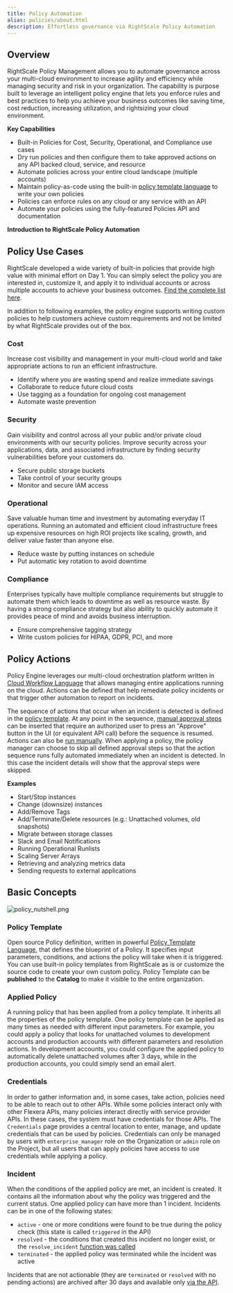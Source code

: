 ```yaml
---
title: Policy Automation
alias: policies/about.html
description: Effortless governance via RightScale Policy Automation
---
```


## Overview

RightScale Policy Management allows you to automate governance across your multi-cloud environment to increase agility and efficiency while managing security and risk in your organization. The capability is purpose built to leverage an intelligent policy engine that lets you enforce rules and best practices to help you achieve your business outcomes like saving time, cost reduction, increasing utilization, and rightsizing your cloud environment.

**Key Capabilities**

* Built-in Policies for Cost, Security, Operational, and Compliance use cases
* Dry run policies and then configure them to take approved actions on any API backed cloud, service, and resource
* Automate policies across your entire cloud landscape (multiple accounts)
* Maintain policy-as-code using the built-in [policy template language](/policies/reference/policy_template_language.html) to write your own policies
* Policies can enforce rules on any cloud or any service with an API
* Automate your policies using the fully-featured Policies API and documentation

<div class="media">
  <img src="/img/policy_intro.gif" alt="">
  <div class="media-caption">
    <b>Introduction to RightScale Policy Automation</b>
  </div>
</div>

## Policy Use Cases

RightScale developed a wide variety of built-in policies that provide high value with minimal effort on Day 1. You can simply select the policy you are interested in, customize it, and apply it to individual accounts or across multiple accounts to achieve your business outcomes. [Find the complete list here](/policies/getting_started/policy_list.html).

In addition to following examples, the policy engine supports writing custom policies to help customers achieve custom requirements and not be limited by what RightScale provides out of the box.

### Cost

Increase cost visibility and management in your multi-cloud world and take appropriate actions to run an efficient infrastructure.

* Identify where you are wasting spend and realize immediate savings
* Collaborate to reduce future cloud costs
* Use tagging as a foundation for ongoing cost management
* Automate waste prevention

### Security

Gain visibility and control across all your public and/or private cloud environments with our security policies. Improve security across your applications, data, and associated infrastructure by finding security vulnerabilities before your customers do.

* Secure public storage buckets
* Take control of your security groups
* Monitor and secure IAM access

### Operational

Save valuable human time and investment by automating everyday IT operations. Running an automated and efficient cloud infrastructure frees up expensive resources on high ROI projects like scaling, growth, and deliver value faster than anyone else.

* Reduce waste by putting instances on schedule
* Put automatic key rotation to avoid downtime

### Compliance

Enterprises typically have multiple compliance requirements but struggle to automate them which leads to downtime as well as resource waste. By having a strong compliance strategy but also ability to quickly automate it provides peace of mind and avoids business interruption.

* Ensure comprehensive tagging strategy
* Write custom policies for HIPAA, GDPR, PCI, and more

## Policy Actions

Policy Engine leverages our multi-cloud orchestration platform written in [Cloud Workflow Language](/ss/reference/rcl/v2/index.html) that allows managing entire applications running on the cloud. Actions can be defined that help remediate policy incidents or that trigger other automation to report on incidents.

The sequence of actions that occur when an incident is detected is defined in the [policy template](#basic-concepts-policy-template-). At any point in the sequence, [manual approval steps](/policies/users/getting_started/index.html#manual-approval-steps) can be inserted that require an authorized user to press an "Approve" button in the UI (or equivalent API call) before the sequence is resumed. Actions can also be [run manually](/policies/users/getting_started/index.html#run-action). When applying a policy, the policy manager can choose to skip all defined approval steps so that the action sequence runs fully automated immediately when an incident is detected. In this case the incident details will show that the approval steps were skipped.

**Examples**

* Start/Stop instances
* Change (downsize) instances
* Add/Remove Tags
* Add/Terminate/Delete resources (e.g.: Unattached volumes, old snapshots)
* Migrate between storage classes
* Slack and Email Notifications
* Running Operational Runlists
* Scaling Server Arrays
* Retrieving and analyzing metrics data
* Sending requests to external applications

## Basic Concepts

![policy_nutshell.png](/img/policy_nutshell.png)

### Policy Template 

Open source Policy definition, written in powerful [Policy Template Language](/policies/reference/policy_template_language.html), that defines the blueprint of a Policy. It specifies input parameters, conditions, and actions the policy will take when it is triggered. You can use built-in policy templates from RightScale as is or customize the source code to create your own custom policy. Policy Template can be **published** to the **Catalog** to make it visible to the entire organization.

### Applied Policy

A running policy that has been applied from a policy template. It inherits all the properties of the policy template. One policy template can be applied as many times as needed with different input parameters. For example, you could apply a policy that looks for unattached volumes to development accounts and production accounts with different parameters and resolution actions. In development accounts, you could configure the applied policy to  automatically delete unattached volumes after 3 days, while in the production accounts, you could simply send an email alert.

### Credentials

In order to gather information and, in some cases, take action, policies need to be able to reach out to other APIs. While some policies interact only with other Flexera APIs, many policies interact directly with service provider APIs. In these cases, the system must have credentials for those APIs. The `Credentials` page provides a central location to enter, manage, and update credentials that can be used by policies. Credentials can only be managed by users with `enterprise_manager` role on the Organization or `admin` role on the Project, but all users that can apply policies have access to use credentials while applying a policy.

### Incident

When the conditions of the applied policy are met, an incident is created. It contains all the information about why the policy was triggered and the current status. One applied policy can have more than 1 incident. Incidents can be in one of the following states:
  * `active` - one or more conditions were found to be true during the policy check (this state is called `triggered` in the API)
  * `resolved` - the conditions that created this incident no longer exist, or the `resolve_incident` [function was called](/policies/reference/v20180301/policy_template_language.html#resolutions-)
  * `terminated` - the applied policy was terminated while the incident was active

Incidents that are not actionable (they are `terminated` or `resolved` with no pending actions) are archived after 30 days and available only [via the API](https://reference.rightscale.com/governance-policies/#/ArchivedIncident/ArchivedIncident_index).


